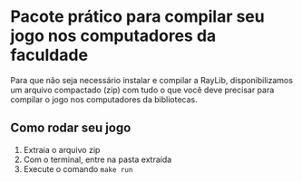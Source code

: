 # Pacote prático para compilar seu jogo nos computadores da faculdade
Para que não seja necessário instalar e compilar a RayLib,
disponibilizamos um arquivo compactado (zip) com tudo o que você deve
precisar para compilar o jogo nos computadores da bibliotecas.

## Como rodar seu jogo
1. Extraia o arquivo zip
2. Com o terminal, entre na pasta extraída
3. Execute o comando `make run`
